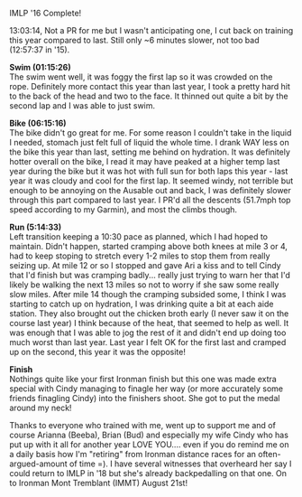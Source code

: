 IMLP '16 Complete!

13:03:14, Not a PR for me but I wasn't anticipating one, I cut back on training this year compared to last. Still only ~6 minutes slower, not too bad (12:57:37 in '15).

**Swim (01:15:26)**  
The swim went well, it was foggy the first lap so it was crowded on the rope. Definitely more contact this year than last year, I took a pretty hard hit to the back of the head and two to the face. It thinned out quite a bit by the second lap and I was able to just swim.

**Bike (06:15:16)**  
The bike didn't go great for me. For some reason I couldn't take in the liquid I needed, stomach just felt full of liquid the whole time. I drank WAY less on the bike this year than last, setting me behind on hydration. It was definitely hotter overall on the bike, I read it may have peaked at a higher temp last year during the bike but it was hot with full sun for both laps this year - last year it was cloudy and cool for the first lap. It seemed windy, not terrible but enough to be annoying on the Ausable out and back, I was definitely slower through this part compared to last year. I PR'd all the descents (51.7mph top speed according to my Garmin), and most the climbs though.

**Run (5:14:33)**  
Left transition keeping a 10:30 pace as planned, which I had hoped to maintain. Didn't happen, started cramping above both knees at mile 3 or 4, had to keep stoping to stretch every 1-2 miles to stop them from really seizing up. At mile 12 or so I stopped and gave Ari a kiss and to tell Cindy that I'd finish but was cramping badly... really just trying to warn her that I'd likely be walking the next 13 miles so not to worry if she saw some really slow miles. After mile 14 though the cramping subsided some, I think I was starting to catch up on hydration, I was drinking quite a bit at each aide station. They also brought out the chicken broth early (I never saw it on the course last year) I think because of the heat, that seemed to help as well. It was enough that I was able to jog the rest of it and didn't end up doing too much worst than last year. Last year I felt OK for the first last and cramped up on the second, this year it was the opposite!

**Finish**  
Nothings quite like your first Ironman finish but this one was made extra special with Cindy managing to finagle her way (or more accurately some friends finagling Cindy) into the finishers shoot. She got to put the medal around my neck!

Thanks to everyone who trained with me, went up to support me and of course Arianna (Beeba), Brian (Bud) and especially my wife Cindy who has put up with it all for another year LOVE YOU.... even if you do remind me on a daily basis how I'm "retiring" from Ironman distance races for an often-argued-amount of time =). I have several witnesses that overheard her say I could return to IMLP in '18 but she's already backpedalling on that one.
On to Ironman Mont Tremblant (IMMT) August 21st!
